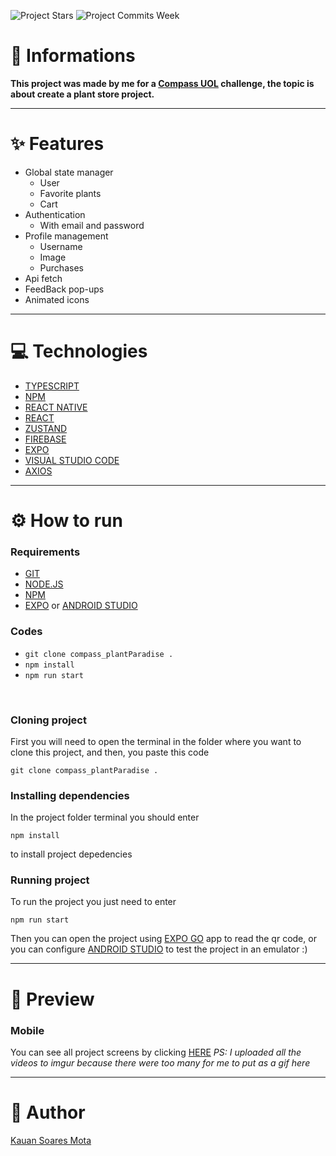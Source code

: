 ![Project Stars](https://img.shields.io/github/stars/4kauanmota/compass_plantParadise?color=1e90ff) ![Project Commits Week](https://img.shields.io/github/commit-activity/w/compass_plantParadise/NAME?color=1e90ff)

# 📄 **Informations**
**This project was made by me for a [Compass UOL](https://compass.uol/en/home/) challenge, the topic is about create a plant store project.**

---

# ✨ **Features**
+ Global state manager
  + User
  + Favorite plants
  + Cart
+ Authentication
  + With email and password
+ Profile management
  + Username
  + Image
  + Purchases
+ Api fetch
+ FeedBack pop-ups
+ Animated icons


---

# 💻 **Technologies**
+ [TYPESCRIPT](https://www.typescriptlang.org/)
+ [NPM](https://www.npmjs.com/)
+ [REACT NATIVE](https://reactnative.dev/)
+ [REACT](https://react.dev/)
+ [ZUSTAND](https://zustand-demo.pmnd.rs/)
+ [FIREBASE](https://firebase.google.com/?hl=pt)
+ [EXPO](https://expo.dev/)
+ [VISUAL STUDIO CODE](https://code.visualstudio.com/)
+ [AXIOS](https://axios-http.com)

---

# ⚙️ **How to run**
### Requirements
+ [GIT](https://git-scm.com/)
+ [NODE.JS](https://nodejs.org/en)
+ [NPM](https://www.npmjs.com/)
+ [EXPO](https://expo.dev/client) or [ANDROID STUDIO](https://developer.android.com/studio)

### Codes
+ `git clone compass_plantParadise .`
+ `npm install`
+ `npm run start`

<br>

### Cloning project
First you will need to open the terminal in the folder where you want to clone this project, and then, you paste this code 
```
git clone compass_plantParadise .
```

### Installing dependencies
In the project folder terminal you should enter 
```
npm install
```
to install project depedencies

### Running project
To run the project you just need to enter 
```
npm run start
```

Then you can open the project using [EXPO GO](https://expo.dev/client) app to read the qr code, or you can configure [ANDROID STUDIO](https://developer.android.com/studio) to test the project in an emulator :)

---

# 👀 **Preview**
### Mobile
You can see all project screens by clicking [HERE](https://imgur.com/a/krAyGAr) 
_PS: I uploaded all the videos to imgur because there were too many for me to put as a gif here_

---

# 📝 **Author**
[Kauan Soares Mota](https://github.com/4kauanmota)
